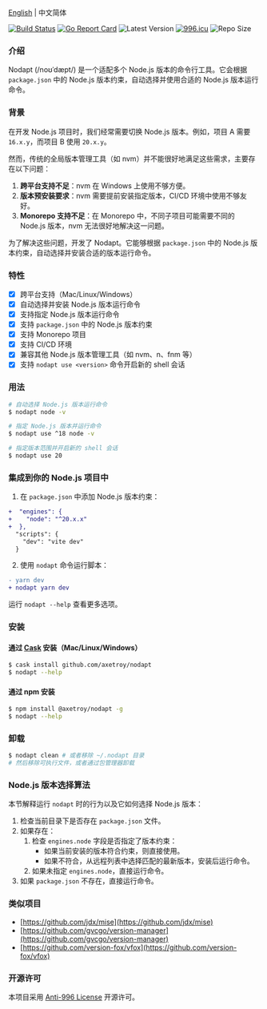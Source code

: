 [English](README.md) | 中文简体

[![Build Status](https://github.com/axetroy/nodapt/workflows/ci/badge.svg)](https://github.com/axetroy/nodapt/actions)
[![Go Report Card](https://goreportcard.com/badge/github.com/axetroy/nodapt)](https://goreportcard.com/report/github.com/axetroy/nodapt)
![Latest Version](https://img.shields.io/github/v/release/axetroy/nodapt.svg)
[![996.icu](https://img.shields.io/badge/link-996.icu-red.svg)](https://996.icu)
![Repo Size](https://img.shields.io/github/repo-size/axetroy/nodapt.svg)

### 介绍

Nodapt (/noʊˈdæpt/) 是一个适配多个 Node.js 版本的命令行工具。它会根据 `package.json` 中的 Node.js 版本约束，自动选择并使用合适的 Node.js 版本运行命令。

### 背景

在开发 Node.js 项目时，我们经常需要切换 Node.js 版本。例如，项目 A 需要 `16.x.y`，而项目 B 使用 `20.x.y`。

然而，传统的全局版本管理工具（如 nvm）并不能很好地满足这些需求，主要存在以下问题：

1. **跨平台支持不足**：nvm 在 Windows 上使用不够方便。
2. **版本预安装要求**：nvm 需要提前安装指定版本，CI/CD 环境中使用不够友好。
3. **Monorepo 支持不足**：在 Monorepo 中，不同子项目可能需要不同的 Node.js 版本，nvm 无法很好地解决这一问题。

为了解决这些问题，开发了 Nodapt。它能够根据 `package.json` 中的 Node.js 版本约束，自动选择并安装合适的版本运行命令。

### 特性

- [x] 跨平台支持（Mac/Linux/Windows）
- [x] 自动选择并安装 Node.js 版本运行命令
- [x] 支持指定 Node.js 版本运行命令
- [x] 支持 `package.json` 中的 Node.js 版本约束
- [x] 支持 Monorepo 项目
- [x] 支持 CI/CD 环境
- [x] 兼容其他 Node.js 版本管理工具（如 nvm、n、fnm 等）
- [x] 支持 `nodapt use <version>` 命令开启新的 shell 会话

### 用法

```bash
# 自动选择 Node.js 版本运行命令
$ nodapt node -v

# 指定 Node.js 版本并运行命令
$ nodapt use ^18 node -v

# 指定版本范围并开启新的 shell 会话
$ nodapt use 20
```

### 集成到你的 Node.js 项目中

1. 在 `package.json` 中添加 Node.js 版本约束：

```diff
+  "engines": {
+    "node": "^20.x.x"
+  },
  "scripts": {
    "dev": "vite dev"
  }
```

2. 使用 `nodapt` 命令运行脚本：

```diff
- yarn dev
+ nodapt yarn dev
```

运行 `nodapt --help` 查看更多选项。

### 安装

#### 通过 [Cask](https://github.com/cask-pkg/cask.rs) 安装（Mac/Linux/Windows）

```bash
$ cask install github.com/axetroy/nodapt
$ nodapt --help
```

#### 通过 npm 安装

```bash
$ npm install @axetroy/nodapt -g
$ nodapt --help
```

### 卸载

```bash
$ nodapt clean # 或者移除 ~/.nodapt 目录
# 然后移除可执行文件，或者通过包管理器卸载
```

### Node.js 版本选择算法

本节解释运行 `nodapt` 时的行为以及它如何选择 Node.js 版本：

1. 检查当前目录下是否存在 `package.json` 文件。
2. 如果存在：
   1. 检查 `engines.node` 字段是否指定了版本约束：
      - 如果当前安装的版本符合约束，则直接使用。
      - 如果不符合，从远程列表中选择匹配的最新版本，安装后运行命令。
   2. 如果未指定 `engines.node`，直接运行命令。
3. 如果 `package.json` 不存在，直接运行命令。

### 类似项目

- [https://github.com/jdx/mise](https://github.com/jdx/mise)
- [https://github.com/gvcgo/version-manager](https://github.com/gvcgo/version-manager)
- [https://github.com/version-fox/vfox](https://github.com/version-fox/vfox)

### 开源许可

本项目采用 [Anti-996 License](LICENSE) 开源许可。
